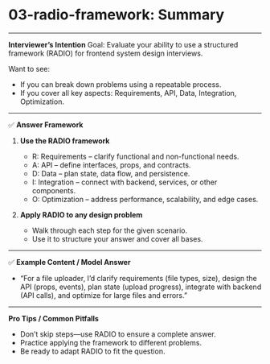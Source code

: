 # 03-radio-framework: Summary

---

**Interviewer’s Intention**
Goal: Evaluate your ability to use a structured framework (RADIO) for frontend system design interviews.

Want to see:

- If you can break down problems using a repeatable process.
- If you cover all key aspects: Requirements, API, Data, Integration, Optimization.

---

✅ **Answer Framework**

1. **Use the RADIO framework**

   - R: Requirements – clarify functional and non-functional needs.
   - A: API – define interfaces, props, and contracts.
   - D: Data – plan state, data flow, and persistence.
   - I: Integration – connect with backend, services, or other components.
   - O: Optimization – address performance, scalability, and edge cases.

2. **Apply RADIO to any design problem**
   - Walk through each step for the given scenario.
   - Use it to structure your answer and cover all bases.

---

✅ **Example Content / Model Answer**

- “For a file uploader, I’d clarify requirements (file types, size), design the API (props, events), plan state (upload progress), integrate with backend (API calls), and optimize for large files and errors.”

---

**Pro Tips / Common Pitfalls**

- Don’t skip steps—use RADIO to ensure a complete answer.
- Practice applying the framework to different problems.
- Be ready to adapt RADIO to fit the question.
